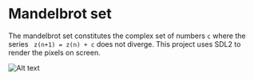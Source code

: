 # Mandelbrot set

The mandelbrot set constitutes the complex set of numbers ```c``` where the series
``` z(n+1) = z(n) + c``` does not diverge. This project uses SDL2 to render the pixels on screen.

![Alt text](./assets/screenshot.png "Optional title")
